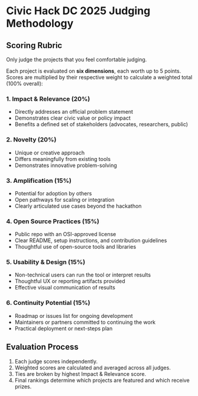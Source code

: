 # Civic Hack DC 2025 Judging Methodology

## Scoring Rubric

Only judge the projects that you feel comfortable judging.

Each project is evaluated on **six dimensions**, each worth up to 5 points. Scores are multiplied by their respective weight to calculate a weighted total (100% overall):

### 1. Impact & Relevance (20%)

* Directly addresses an official problem statement
* Demonstrates clear civic value or policy impact
* Benefits a defined set of stakeholders (advocates, researchers, public)

### 2. Novelty (20%)

* Unique or creative approach
* Differs meaningfully from existing tools
* Demonstrates innovative problem-solving

### 3. Amplification (15%)

* Potential for adoption by others
* Open pathways for scaling or integration
* Clearly articulated use cases beyond the hackathon

### 4. Open Source Practices (15%)

* Public repo with an OSI-approved license
* Clear README, setup instructions, and contribution guidelines
* Thoughtful use of open-source tools and libraries

### 5. Usability & Design (15%)

* Non-technical users can run the tool or interpret results
* Thoughtful UX or reporting artifacts provided
* Effective visual communication of results

### 6. Continuity Potential (15%)

* Roadmap or issues list for ongoing development
* Maintainers or partners committed to continuing the work
* Practical deployment or next-steps plan

## Evaluation Process

1. Each judge scores independently.
2. Weighted scores are calculated and averaged across all judges.
3. Ties are broken by highest Impact & Relevance score.
4. Final rankings determine which projects are featured and which receive prizes.
